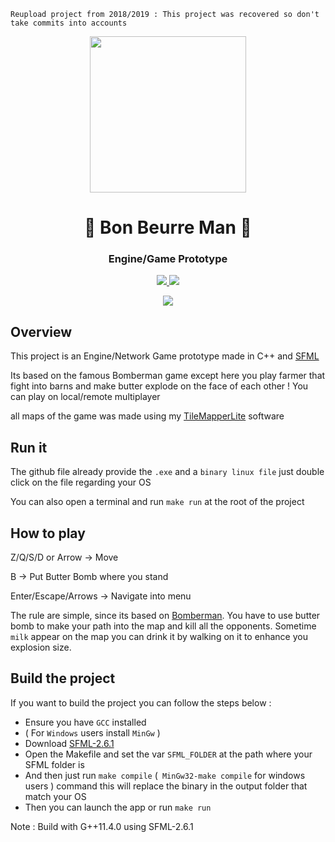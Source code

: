 ``Reupload project from 2018/2019 : This project was recovered so don't take commits into accounts``

<p align="center">
 <img  src="https://i.ibb.co/jG0PmCK/head3.png" width=250 height=250>
</p>

<h1 align="center">🧈 Bon Beurre Man 🧈</h1>
<h3 align="center"> Engine/Game Prototype </h3>
<p align="center">
   <a href="https://fr.wikipedia.org/wiki/C%2B%2B"> 
        <img src="https://img.shields.io/badge/C++17-%204--2--1?style=for-the-badge&label=language&color=blue">
    </a>
    <a href="https://www.sfml-dev.org/download/sfml/2.6.1/"> 
        <img src="https://img.shields.io/badge/2--6--1-Godot%204--2--1?style=for-the-badge&logo=sfml&logoColor=white&label=SFML%20version&color=GREEn">
    </a>
  
</p>

<p align="center">
        <img src="https://i.ibb.co/dQgwmYD/bonber-ezgif-com-resize-2.gif">
</p>


## Overview
This project is an Engine/Network Game prototype made in C++ and [SFML](https://www.sfml-dev.org/index.php)

Its based on the famous Bomberman game except here you play farmer that fight into barns and make butter explode on the face of each other ! You can play on local/remote multiplayer

all maps of the game was made using my [TileMapperLite](https://github.com/Amealky/TileMapperLite) software

## Run it
The github file already provide the ``.exe`` and a ``binary linux file`` just double click on the file regarding your OS

You can also open a terminal and run ``make run`` at the root of the project


## How to play
Z/Q/S/D or Arrow -> Move

B -> Put Butter Bomb where you stand

Enter/Escape/Arrows -> Navigate into menu

The rule are simple, since its based on [Bomberman](https://fr.wikipedia.org/wiki/Bomberman). You have to use butter bomb to make your path into the map and kill all the opponents. Sometime ``milk`` appear on the map you can drink it by walking on it to enhance you explosion size.


## Build the project
If you want to build the project you can follow the steps below :

- Ensure you have ``GCC`` installed
- ( For ``Windows`` users install ``MinGw`` )
- Download [SFML-2.6.1](https://www.sfml-dev.org/download/sfml/2.6.1/)
- Open the Makefile and set the var ``SFML_FOLDER`` at the path where your SFML folder is
- And then just run ``make compile`` (`` MinGw32-make compile``  for windows users ) command this will replace the binary in the output folder that match your OS
- Then you can launch the app or run ``make run``  


Note : Build with G++11.4.0 using SFML-2.6.1

